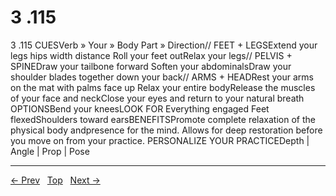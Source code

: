 # 3 .115

3 .115
CUESVerb » Your » Body Part » Direction// FEET + LEGSExtend your legs hips width distance Roll your feet outRelax your legs// PELVIS + SPINEDraw your tailbone forward Soften your abdominalsDraw your shoulder blades together down your back// ARMS + HEADRest your arms on the mat with palms face up Relax your entire bodyRelease the muscles of your face and neckClose your eyes and return to your natural breath
OPTIONSBend your kneesLOOK FOR Everything engaged Feet flexedShoulders toward earsBENEFITSPromote complete relaxation of the physical body andpresence for the mind. Allows for deep restoration before you move on from your practice.
PERSONALIZE YOUR PRACTICEDepth | Angle | Prop | Pose


---
[← Prev](/pages/page-165.md) &nbsp; [Top](/index.md) &nbsp; [Next →](/pages/page-167.md)
